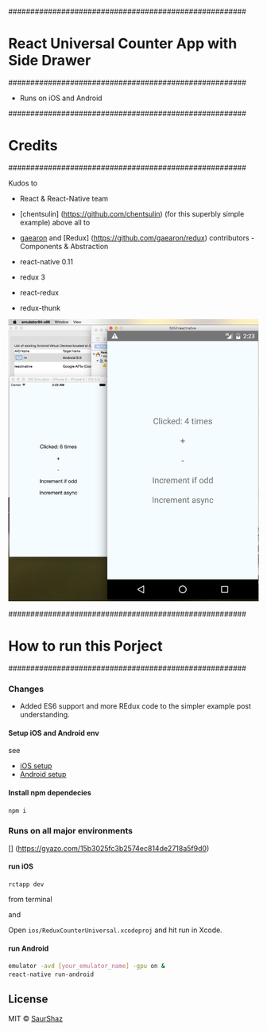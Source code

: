######################################################
#   React Universal Counter App with Side Drawer   	 #
######################################################

- Runs on iOS and Android

######################################################
# Credits											 #
######################################################

Kudos to 
- React & React-Native team
- [chentsulin] (https://github.com/chentsulin) (for this superbly simple example)
above all to 
- [gaearon](https://github.com/gaearon) and [Redux] (https://github.com/gaearon/redux) contributors
-Components & Abstraction

- react-native 0.11
- redux 3
- react-redux 
- redux-thunk

![](demo.png)

######################################################
# How to run this Porject           				 #
######################################################

### Changes
- Added ES6 support  and more REdux code to the simpler example post understanding.


#### Setup iOS and Android env

see

- [iOS setup](https://facebook.github.io/react-native/docs/getting-started.html#ios-setup) 
- [Android setup](https://facebook.github.io/react-native/docs/android-setup.html#content)



#### Install npm dependecies

```sh
npm i
```

### Runs on all major environments

[] (https://gyazo.com/15b3025fc3b2574ec814de2718a5f9d0)

#### run iOS


```
rctapp dev 
```
from terminal

and

Open `ios/ReduxCounterUniversal.xcodeproj` and hit run in Xcode.

#### run Android

```sh
emulator -avd [your_emulator_name] -gpu on &
react-native run-android
```

## License
MIT © [SaurShaz](https://github.com/saurshaz)
